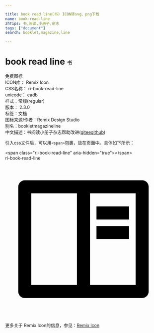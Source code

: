 ```yaml
---

title: book read line(书) ICON转svg、png下载
name: book-read-line
zhTips: 书,阅读,小册子,杂志
tags: ["document"]
search: booklet,magazine,line

---
```


# book read line  <small style="font-size: 60%;font-weight: 100">书</small>


<div class="detail-page">
<p>
<span><span class="badge-success badge">免费图标</span> </span>
<br/>
<span>
ICON库：
<span class="badge-secondary badge">Remix Icon</span> 
</span>
<br/>
<span>
CSS名称：
<span class="badge-secondary badge">ri-book-read-line</span> 
</span>
<br/>
<span>
unicode：
<span class="badge-secondary badge">eadb</span> 
<copy-btn content='eadb' btn-title=""></copy-btn>
<copy-btn :content='String.fromCodePoint(parseInt("eadb", 16))' btn-title="复制U"></copy-btn>
</span><br/><span>样式：<span class="badge-light badge">常规(regular)</span></span>
<br/>
<span>
版本：
<span class="badge-secondary badge">2.3.0</span> 
</span><br/><span>标签：<span class="badge-light badge"><router-link to="/tags/document.html">文档</router-link></span></span>
<br/>
<span>图标来源/作者：<span class="badge-light badge">Remix Design Studio</span></span> 
<br/>
<span>别名：<span class="badge-light badge">booklet</span><span class="badge-light badge">magazine</span><span class="badge-light badge">line</span></span><br/><span class="zh-detail">中文描述：<span class="badge-primary badge">书</span><span class="badge-primary badge">阅读</span><span class="badge-primary badge">小册子</span><span class="badge-primary badge">杂志</span><span class="help-link"><span>帮助改进</span>(<a href="https://gitee.com/liuwave/icon-helper/edit/master/json/remix/document/book-read-line.json" target="_blank" rel="noopener noreferrer">gitee</a><a href="https://github.com/liuwave/icon-helper/edit/master/json/remix/document/book-read-line.json" target="_blank" rel="noopener noreferrer">github</a></span>)</span><br/>
</p>
</div>
<div class="alert alert-dark">
  <i class="ri-book-read-line ri-xs"></i>
  <i class="ri-book-read-line ri-sm"></i>
  <i class="ri-book-read-line ri-lg"></i>
  <i class="ri-book-read-line ri-2x"></i>
  <i class="ri-book-read-line ri-3x"></i>
  <i class="ri-book-read-line ri-5x"></i>
  <i class="ri-book-read-line ri-7x"></i>
</div>
<div>
  <p>引入css文件后，可以用<code>&lt;span&gt;</code>包裹，放在页面中。具体如下所示：    
  </p>
  <div class="alert alert-primary" style="font-size: 14px">
    &lt;span class="ri-book-read-line" aria-hidden="true"&gt;&lt;/span&gt;
    <copy-btn content='<span class="ri-book-read-line" aria-hidden="true"></span>'></copy-btn>
  </div>
  <div class="alert alert-secondary">
    <i class="ri-book-read-line"
    style="font-size: 24px"
    aria-hidden="true"></i> ri-book-read-line
    <copy-btn content="ri-book-read-line" btn-title="复制图标名称"></copy-btn>
  </div>
</div>
<div id="svg" class="svg-wrap">
<svg xmlns="http://www.w3.org/2000/svg" viewBox="0 0 24 24">
    <g>
        <path fill="none" d="M0 0h24v24H0z"/>
        <path d="M2 3.993A1 1 0 0 1 2.992 3h18.016c.548 0 .992.445.992.993v16.014a1 1 0 0 1-.992.993H2.992A.993.993 0 0 1 2 20.007V3.993zM11 5H4v14h7V5zm2 0v14h7V5h-7zm1 2h5v2h-5V7zm0 3h5v2h-5v-2z"/>
    </g>
</svg>

</div>
<detail full-name='ri-book-read-line'></detail>
    
<div><p>更多关于  Remix Icon的信息，参见：<a target="_blank" href="https://iconhelper.cn/remix.html">Remix Icon</a>
</p></div>
